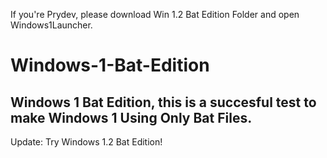 If you're Prydev, please download Win 1.2 Bat Edition Folder and open Windows1Launcher.
# Windows-1-Bat-Edition
## Windows 1 Bat Edition,  this is a succesful test to make Windows 1 Using Only Bat Files.
Update: Try Windows 1.2 Bat Edition!
